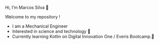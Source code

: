  Hi, I’m Marcos Silva 👋

 Welcome to my repository !
                  
- I am a Mechanical Engineer 
- Interested in science and technology 👀 
- Currently learning Kotlin on Digital Innovation One / Everis Bootcamp.🌱 




<!---
Marnsil/Marnsil is a ✨ special ✨ repository because its `README.md` (this file) appears on your GitHub profile.
You can click the Preview link to take a look at your changes.
--->
